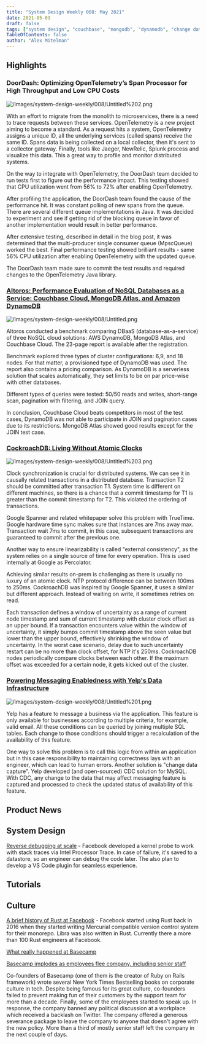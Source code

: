 ```yaml
---
title: "System Design Weekly 008: May 2021"
date: 2021-05-03
draft: false
tags: ["system design", "couchbase", "mongodb", "dynamodb", "change data capture", "mysql", "opentelemetry", "cockroachdb"]
TableOfContents: false
author: "Alex Mitelman"
---
```


## Highlights

### DoorDash: Optimizing OpenTelemetry’s Span Processor for High Throughput and Low CPU Costs

![/images/system-design-weekly/008/Untitled%202.png](/images/system-design-weekly/008/Untitled%202.png)

With an effort to migrate from the monolith to microservices, there is a need to trace requests between these services. OpenTelemetry is a new project aiming to become a standard. As a request hits a system, OpenTelemetry assigns a unique ID, all the underlying services (called spans) receive the same ID. Spans data is being collected on a local collector, then it's sent to a collector gateway. Finally, tools like Jaeger, NewRelic, Splunk process and visualize this data. This a great way to profile and monitor distributed systems.

On the way to integrate with OpenTelemetry, the DoorDash team decided to run tests first to figure out the performance impact. This testing showed that CPU utilization went from 56% to 72% after enabling OpenTelemetry.

After profiling the application, the DoorDash team found the cause of the performance hit. It was constant polling of new spans from the queue. There are several different queue implementations in Java. It was decided to experiment and see if getting rid of the blocking queue in favor of another implementation would result in better performance.

After extensive testing, described in detail in the blog post, it was determined that the multi-producer single consumer queue (MpscQueue) worked the best. Final performance testing showed brilliant results - same 56% CPU utilization after enabling OpenTelemetry with the updated queue.

The DoorDash team made sure to commit the test results and required changes to the OpenTelemetry Java library.

### [Altoros: Performance Evaluation of NoSQL Databases as a Service: Couchbase Cloud, MongoDB Atlas, and Amazon DynamoDB](https://www.altoros.com/research-papers/performance-evaluation-of-nosql-databases-as-a-service-couchbase-cloud-mongodb-atlas-amazon-dynamodb/)

![/images/system-design-weekly/008/Untitled.png](/images/system-design-weekly/008/Untitled.png)

Altoros conducted a benchmark comparing DBaaS (database-as-a-service) of three NoSQL cloud solutions: AWS DynamoDB, MongoDB Atlas, and Couchbase Cloud. The 23-page report is available after the registration.

Benchmark explored three types of cluster configurations: 6,9, and 18 nodes. For that matter, a provisioned type of DynamoDB was used. The report also contains a pricing comparison. As DynamoDB is a serverless solution that scales automatically, they set limits to be on par price-wise with other databases.

Different types of queries were tested: 50/50 reads and writes, short-range scan, pagination with filtering, and JOIN query.

In conclusion, Couchbase Cloud beats competitors in most of the test cases, DynamoDB was not able to participate in JOIN and pagination cases due to its restrictions. MongoDB Atlas showed good results except for the JOIN test case.

### [CockroachDB: Living Without Atomic Clocks](https://www.cockroachlabs.com/blog/living-without-atomic-clocks/)

![/images/system-design-weekly/008/Untitled%203.png](/images/system-design-weekly/008/Untitled%203.png)

Clock synchronization is crucial for distributed systems. We can see it in causally related transactions in a distributed database. Transaction T2 should be committed after transaction T1. System time is different on different machines, so there is a chance that a commit timestamp for T1 is greater than the commit timestamp for T2. This violated the ordering of transactions.

Google Spanner and related whitepaper solve this problem with TrueTime. Google hardware time sync makes sure that instances are 7ms away max. Transaction wait 7ms to commit, in this case, subsequent transactions are guaranteed to commit after the previous one.

Another way to ensure linearizability is called "external consistency", as the system relies on a single source of time for every operation. This is used internally at Google as Percolator.

Achieving similar results on-prem is challenging as there is usually no luxury of an atomic clock. NTP protocol difference can be between 100ms to 250ms. CockroachDB was inspired by Google Spanner, it uses a similar but different approach. Instead of waiting on write, it sometimes retries on read.

Each transaction defines a window of uncertainty as a range of current node timestamp and sum of current timestamp with cluster clock offset as an upper bound. If a transaction encounters value within the window of uncertainty, it simply bumps commit timestamp above the seen value but lower than the upper bound, effectively shrinking the window of uncertainty. In the worst case scenario, delay due to such uncertainty restart can be no more than clock offset, for NTP it's 250ms. CockroachDB nodes periodically compare clocks between each other. If the maximum offset was exceeded for a certain node, it gets kicked out of the cluster.

### [Powering Messaging Enabledness with Yelp's Data Infrastructure](https://engineeringblog.yelp.com/2021/04/powering-messaging-enabledness-with-yelps-data-infrastructure.html)

![/images/system-design-weekly/008/Untitled%201.png](/images/system-design-weekly/008/Untitled%201.png)

Yelp has a feature to message a business via the application. This feature is only available for businesses according to multiple criteria, for example, valid email. All these conditions can be queried by joining multiple SQL tables. Each change to those conditions should trigger a recalculation of the availability of this feature.

One way to solve this problem is to call this logic from within an application but in this case responsibility to maintaining correctness lays with an engineer, which can lead to human errors. Another solution is "change data capture". Yelp developed (and open-sourced) CDC solution for MySQL. With CDC, any change to the data that may affect messaging feature is captured and processed to check the updated status of availability of this feature.

## Product News

## System Design

[Reverse debugging at scale](https://engineering.fb.com/2021/04/27/developer-tools/reverse-debugging/) - Facebook developed a kernel probe to work with stack traces via Intel Processor Trace. In case of failure, it's saved to a datastore, so an engineer can debug the code later. The also plan to develop a VS Code plugin for seamless experience.

## Tutorials

## Culture

[A brief history of Rust at Facebook](https://engineering.fb.com/2021/04/29/developer-tools/rust/) - Facebook started using Rust back in 2016 when they started writing Mercurial compatible version control system for their monorepo. Libra was also written in Rust. Currently there a more than 100 Rust engineers at Facebook.

[What really happened at Basecamp](https://www.platformer.news/p/-what-really-happened-at-basecamp)

[Basecamp implodes as employees flee company, including senior staff](https://www.theverge.com/2021/4/30/22412714/basecamp-employees-memo-policy-hansson-fried-controversy)

Co-founders of Basecamp (one of them is the creator of Ruby on Rails framework) wrote several New York Times Bestselling books on corporate culture in tech. Despite being famous for its great culture, co-founders failed to prevent making fun of their customers by the support team for more than a decade. Finally, some of the employees started to speak up. In response, the company banned any political discussion at a workplace which received a backlash on Twitter. The company offered a generous severance package to leave the company to anyone that doesn't agree with the new policy. More than a third of mostly senior staff left the company in the next couple of days.